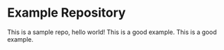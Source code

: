 # Example Repository
This is a sample repo, hello world!
This is a good example.
This is a good example.